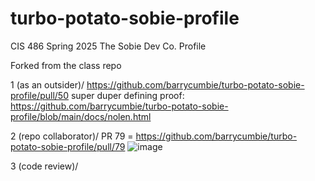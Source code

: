 # turbo-potato-sobie-profile
CIS 486 Spring 2025 The Sobie Dev Co. Profile 

Forked from the class repo

1 (as an outsider)/
https://github.com/barrycumbie/turbo-potato-sobie-profile/pull/50
super duper defining proof: https://github.com/barrycumbie/turbo-potato-sobie-profile/blob/main/docs/nolen.html

2 (repo collaborator)/ 
PR 79 = https://github.com/barrycumbie/turbo-potato-sobie-profile/pull/79
![image](https://github.com/user-attachments/assets/556007ee-2807-46cc-b86c-0fd410d6c0b9)


3 (code review)/
